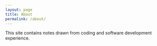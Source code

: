 ```yaml
---
layout: page
title: About
permalink: /about/
---
```


This site contains notes drawn from coding and software development experience.
